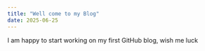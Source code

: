 ```yaml
---
title: "Well come to my Blog"
date: 2025-06-25
---
```

I am happy to start working on my first GitHub blog,  wish me luck
